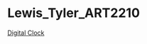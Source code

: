 # Lewis_Tyler_ART2210

[Digital Clock](https://talewis98.github.io/Lewis_Tyler_ART2210/digtialClock/index.html)